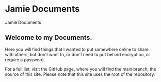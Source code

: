 # Jamie Documents
 Jamie Documents

## Welcome to my Documents.

Here you will find things that I wanted to put somewhere online to share with others, but don't want to, or don't need to put behind encryption, or require a password.

For a full list, visit the GitHub page, where you will find the main branch, the source of this site. Please note that this site uses the root of the repository.
